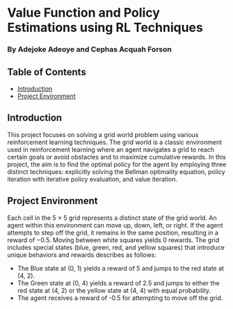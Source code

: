 # Value Function and Policy Estimations using RL Techniques

### By Adejoke Adeoye and Cephas Acquah Forson

## Table of Contents
- [Introduction](#introduction)
- [Project Environment](#project-environment)

## Introduction
This project focuses on solving a grid world problem using various reinforcement learning techniques. The grid world is a classic environment used in reinforcement learning where an agent navigates a grid to reach certain goals or avoid obstacles and to maximize cumulative rewards. In this project, the aim is to find the optimal policy for the agent by employing three distinct techniques: explicitly solving the Bellman optimality equation, policy iteration with iterative policy evaluation, and value iteration.

## Project Environment
Each cell in the 5 × 5 grid represents a distinct state of the grid world. An agent within this environment can move up, down, left, or right. If the agent attempts to step off the grid, it remains in the same position, resulting in a reward of −0.5. Moving between white squares yields 0 rewards. The grid includes special states (blue, green, red, and yellow squares) that introduce unique behaviors and rewards describes as follows:

- The Blue state at (0, 1) yields a reward of 5 and jumps to the red state at (4, 2).
- The Green state at (0, 4) yields a reward of 2.5 and jumps to either the red state at (4, 2) or the yellow state at (4, 4) with equal probability.
- The agent receives a reward of -0.5 for attempting to move off the grid.


